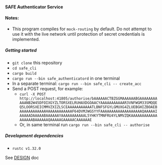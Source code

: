 #### SAFE Authenticator Service

#### Notes:
- This program compiles for `mock-routing` by default. Do not attempt to use it with the live network until protection of secret credentials is implemented.

##### Getting started 
- `git clone` this repository
- `cd safe_cli`
- `cargo build`
- `cargo run --bin safe_authenticatord` in one terminal
- In a separate terminal: `cargo run --bin safe_cli -- create_acc`
- Send a POST request, for example:
  - `curl -X POST http://localhost:41805/authorise/bAAAAAACTBZGGMAAAAAABGAAAAAAAAAAANB2W45DFOIXGYZLTORSXELRUHAXDGOAACYAAAAAAAAAAAR3VNFWGM33SMQQEQ5LOORSXEICMMVZXIZLSCEAAAAAAAAAAATLBNFSFGYLGMUXG4ZLUEBGHIZBOAEBAAAAAAAAAAAAHAAAAAAAAAAAF64DVMJWGSYYFAAAAAAAAAAAAAAAAAAAQAAAAAIAAAAADAAAAABAAAAAAYAAAAAAAAAAAL5YHKYTMNFRU4YLNMVZQKAAAAAAAAAAAAAAAAAABAAAAAAQAAAAAGAAAAACAAAAAAE`
  - Or, in same terminal run `cargo run --bin safe_cli -- authorise`

##### Development dependencies
- `rustc v1.32.0`

See [DESIGN](https://github.com/hunterlester/safe_cli/blob/master/DESIGN.md) doc
